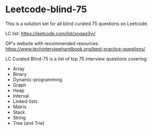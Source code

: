 # Leetcode-blind-75
This is a solution set for all blind curated 75 questions on Leetcode.

LC list: https://leetcode.com/list/xoqag3yj/

OP's website with recommended resources: https://www.techinterviewhandbook.org/best-practice-questions/

LC Curated Blind-75 is a list of top 75 interview questions covering: 
- Array
- Binary
- Dynamic-programming
- Graph
- Heap
- Interval
- Linked-lists
- Matrix
- Stack
- String
- Tree (and Trie)
